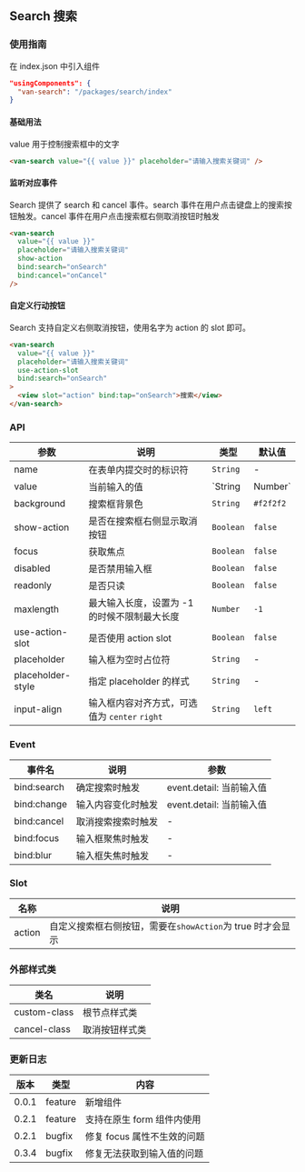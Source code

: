 ## Search 搜索

### 使用指南
在 index.json 中引入组件
```json
"usingComponents": {
  "van-search": "/packages/search/index"
}
```

#### 基础用法
value 用于控制搜索框中的文字

```html
<van-search value="{{ value }}" placeholder="请输入搜索关键词" />
```

#### 监听对应事件
Search 提供了 search 和 cancel 事件。search 事件在用户点击键盘上的搜索按钮触发。cancel 事件在用户点击搜索框右侧取消按钮时触发

```html
<van-search
  value="{{ value }}"
  placeholder="请输入搜索关键词"
  show-action
  bind:search="onSearch"
  bind:cancel="onCancel"
/>
```

#### 自定义行动按钮

Search 支持自定义右侧取消按钮，使用名字为 action 的 slot 即可。

```html
<van-search
  value="{{ value }}"
  placeholder="请输入搜索关键词"
  use-action-slot
  bind:search="onSearch"
>
  <view slot="action" bind:tap="onSearch">搜索</view>
</van-search>
```

### API

| 参数 | 说明 | 类型 | 默认值 |
|-----------|-----------|-----------|-------------|
| name | 在表单内提交时的标识符 | `String` | - |
| value | 当前输入的值 | `String | Number` | - |
| background | 搜索框背景色 | `String` | `#f2f2f2` |
| show-action | 是否在搜索框右侧显示取消按钮 | `Boolean` | `false` |
| focus | 获取焦点 | `Boolean` | `false` |
| disabled | 是否禁用输入框 | `Boolean` | `false` |
| readonly | 是否只读 | `Boolean` | `false` |
| maxlength | 最大输入长度，设置为 -1 的时候不限制最大长度 | `Number` | `-1` |
| use-action-slot | 是否使用 action slot | `Boolean` | `false` |
| placeholder | 输入框为空时占位符 | `String` | - |
| placeholder-style | 指定 placeholder 的样式 | `String` | - |
| input-align | 输入框内容对齐方式，可选值为 `center` `right` | `String` | `left` |

### Event

| 事件名 | 说明 | 参数 |
|-----------|-----------|-----------|
| bind:search | 确定搜索时触发 | event.detail: 当前输入值 |
| bind:change | 输入内容变化时触发 | event.detail: 当前输入值 |
| bind:cancel | 取消搜索搜索时触发 | - |
| bind:focus | 输入框聚焦时触发 | - |
| bind:blur | 输入框失焦时触发 | - |

### Slot

| 名称 | 说明 |
|-----------|-----------|
| action | 自定义搜索框右侧按钮，需要在`showAction`为 true 时才会显示 |

### 外部样式类

| 类名 | 说明 |
|-----------|-----------|
| custom-class | 根节点样式类 |
| cancel-class | 取消按钮样式类 |

### 更新日志

| 版本 | 类型 | 内容 |
|-----------|-----------|-----------|
| 0.0.1 | feature | 新增组件 |
| 0.2.1 | feature | 支持在原生 form 组件内使用 |
| 0.2.1 | bugfix | 修复 focus 属性不生效的问题 |
| 0.3.4 | bugfix | 修复无法获取到输入值的问题 |
